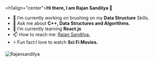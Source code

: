 <h1align="center"><b>Hi there, I am Rajan Sandilya 👋</b></h1>

- 🔭 I’m currently working on brushing on my<strong> Data Structure</strong> Skills.</a>
- 💬 Ask me about <strong>C++, Data Structures and Algorithms. </strong>
- 🌱 I’m currently learning <strong>React.js</strong>
- 📫 How to reach me: <a href="https://www.linkedin.com/in/rajan-sandilya-6b6453188/" target="_blank">Rajan Sandilya.</a>
- ⚡ Fun fact:I love to watch <strong>Sci Fi Movies.</strong></a>

<p>
<img src="https://github-readme-stats.vercel.app/api?username=Rajansandilya&show_icons=true" alt="Rajansandilya">
</p>
<p>
  <!--<a href="https://www.linkedin.com/in/rajan-sandilya-6b6453188/" target="_blank"><img src="https://cdn.jsdelivr.net/npm/simple-icons@3.0.1/icons/linkedin.svg" height="30" width="30"></a>
&nbsp;&nbsp;&nbsp;&nbsp;
  <a href="https://twitter.com/Iguptasaksham" target="_blank"><img src="https://cdn.jsdelivr.net/npm/simple-icons@3.0.1/icons/twitter.svg" height="30" width="30"></a>
  &nbsp;&nbsp;&nbsp;&nbsp;
  <a href="https://www.instagram.com/" target="_blank"><img src="https://cdn.jsdelivr.net/npm/simple-icons@3.0.1/icons/instagram.svg" height="30" width="30"></a>-->
</p>
